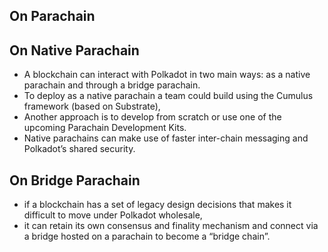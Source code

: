 
## On Parachain

## On Native Parachain
- A blockchain can interact with Polkadot in two main ways: as a native parachain and through a bridge parachain. 
- To deploy as a native parachain a team could build using the Cumulus framework (based on Substrate),
- Another approach is to develop from scratch or use one of the upcoming Parachain Development Kits.
- Native parachains can make use of faster inter-chain messaging and Polkadot’s shared security. 

## On Bridge Parachain
- if a blockchain has a set of legacy design decisions that makes it difficult to move under Polkadot wholesale,
- it can retain its own consensus and finality mechanism and connect via a bridge hosted on a parachain to become a “bridge chain”.
